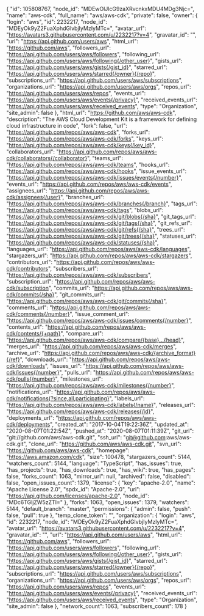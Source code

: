 {
  "id": 105808767,
  "node_id": "MDEwOlJlcG9zaXRvcnkxMDU4MDg3Njc=",
  "name": "aws-cdk",
  "full_name": "aws/aws-cdk",
  "private": false,
  "owner": {
    "login": "aws",
    "id": 2232217,
    "node_id": "MDEyOk9yZ2FuaXphdGlvbjIyMzIyMTc=",
    "avatar_url": "https://avatars3.githubusercontent.com/u/2232217?v=4",
    "gravatar_id": "",
    "url": "https://api.github.com/users/aws",
    "html_url": "https://github.com/aws",
    "followers_url": "https://api.github.com/users/aws/followers",
    "following_url": "https://api.github.com/users/aws/following{/other_user}",
    "gists_url": "https://api.github.com/users/aws/gists{/gist_id}",
    "starred_url": "https://api.github.com/users/aws/starred{/owner}{/repo}",
    "subscriptions_url": "https://api.github.com/users/aws/subscriptions",
    "organizations_url": "https://api.github.com/users/aws/orgs",
    "repos_url": "https://api.github.com/users/aws/repos",
    "events_url": "https://api.github.com/users/aws/events{/privacy}",
    "received_events_url": "https://api.github.com/users/aws/received_events",
    "type": "Organization",
    "site_admin": false
  },
  "html_url": "https://github.com/aws/aws-cdk",
  "description": "The AWS Cloud Development Kit is a framework for defining cloud infrastructure in code",
  "fork": false,
  "url": "https://api.github.com/repos/aws/aws-cdk",
  "forks_url": "https://api.github.com/repos/aws/aws-cdk/forks",
  "keys_url": "https://api.github.com/repos/aws/aws-cdk/keys{/key_id}",
  "collaborators_url": "https://api.github.com/repos/aws/aws-cdk/collaborators{/collaborator}",
  "teams_url": "https://api.github.com/repos/aws/aws-cdk/teams",
  "hooks_url": "https://api.github.com/repos/aws/aws-cdk/hooks",
  "issue_events_url": "https://api.github.com/repos/aws/aws-cdk/issues/events{/number}",
  "events_url": "https://api.github.com/repos/aws/aws-cdk/events",
  "assignees_url": "https://api.github.com/repos/aws/aws-cdk/assignees{/user}",
  "branches_url": "https://api.github.com/repos/aws/aws-cdk/branches{/branch}",
  "tags_url": "https://api.github.com/repos/aws/aws-cdk/tags",
  "blobs_url": "https://api.github.com/repos/aws/aws-cdk/git/blobs{/sha}",
  "git_tags_url": "https://api.github.com/repos/aws/aws-cdk/git/tags{/sha}",
  "git_refs_url": "https://api.github.com/repos/aws/aws-cdk/git/refs{/sha}",
  "trees_url": "https://api.github.com/repos/aws/aws-cdk/git/trees{/sha}",
  "statuses_url": "https://api.github.com/repos/aws/aws-cdk/statuses/{sha}",
  "languages_url": "https://api.github.com/repos/aws/aws-cdk/languages",
  "stargazers_url": "https://api.github.com/repos/aws/aws-cdk/stargazers",
  "contributors_url": "https://api.github.com/repos/aws/aws-cdk/contributors",
  "subscribers_url": "https://api.github.com/repos/aws/aws-cdk/subscribers",
  "subscription_url": "https://api.github.com/repos/aws/aws-cdk/subscription",
  "commits_url": "https://api.github.com/repos/aws/aws-cdk/commits{/sha}",
  "git_commits_url": "https://api.github.com/repos/aws/aws-cdk/git/commits{/sha}",
  "comments_url": "https://api.github.com/repos/aws/aws-cdk/comments{/number}",
  "issue_comment_url": "https://api.github.com/repos/aws/aws-cdk/issues/comments{/number}",
  "contents_url": "https://api.github.com/repos/aws/aws-cdk/contents/{+path}",
  "compare_url": "https://api.github.com/repos/aws/aws-cdk/compare/{base}...{head}",
  "merges_url": "https://api.github.com/repos/aws/aws-cdk/merges",
  "archive_url": "https://api.github.com/repos/aws/aws-cdk/{archive_format}{/ref}",
  "downloads_url": "https://api.github.com/repos/aws/aws-cdk/downloads",
  "issues_url": "https://api.github.com/repos/aws/aws-cdk/issues{/number}",
  "pulls_url": "https://api.github.com/repos/aws/aws-cdk/pulls{/number}",
  "milestones_url": "https://api.github.com/repos/aws/aws-cdk/milestones{/number}",
  "notifications_url": "https://api.github.com/repos/aws/aws-cdk/notifications{?since,all,participating}",
  "labels_url": "https://api.github.com/repos/aws/aws-cdk/labels{/name}",
  "releases_url": "https://api.github.com/repos/aws/aws-cdk/releases{/id}",
  "deployments_url": "https://api.github.com/repos/aws/aws-cdk/deployments",
  "created_at": "2017-10-04T19:22:36Z",
  "updated_at": "2020-08-07T01:22:54Z",
  "pushed_at": "2020-08-07T01:11:39Z",
  "git_url": "git://github.com/aws/aws-cdk.git",
  "ssh_url": "git@github.com:aws/aws-cdk.git",
  "clone_url": "https://github.com/aws/aws-cdk.git",
  "svn_url": "https://github.com/aws/aws-cdk",
  "homepage": "https://aws.amazon.com/cdk",
  "size": 100478,
  "stargazers_count": 5144,
  "watchers_count": 5144,
  "language": "TypeScript",
  "has_issues": true,
  "has_projects": true,
  "has_downloads": true,
  "has_wiki": true,
  "has_pages": false,
  "forks_count": 1063,
  "mirror_url": null,
  "archived": false,
  "disabled": false,
  "open_issues_count": 1379,
  "license": {
    "key": "apache-2.0",
    "name": "Apache License 2.0",
    "spdx_id": "Apache-2.0",
    "url": "https://api.github.com/licenses/apache-2.0",
    "node_id": "MDc6TGljZW5zZTI="
  },
  "forks": 1063,
  "open_issues": 1379,
  "watchers": 5144,
  "default_branch": "master",
  "permissions": {
    "admin": false,
    "push": false,
    "pull": true
  },
  "temp_clone_token": "",
  "organization": {
    "login": "aws",
    "id": 2232217,
    "node_id": "MDEyOk9yZ2FuaXphdGlvbjIyMzIyMTc=",
    "avatar_url": "https://avatars3.githubusercontent.com/u/2232217?v=4",
    "gravatar_id": "",
    "url": "https://api.github.com/users/aws",
    "html_url": "https://github.com/aws",
    "followers_url": "https://api.github.com/users/aws/followers",
    "following_url": "https://api.github.com/users/aws/following{/other_user}",
    "gists_url": "https://api.github.com/users/aws/gists{/gist_id}",
    "starred_url": "https://api.github.com/users/aws/starred{/owner}{/repo}",
    "subscriptions_url": "https://api.github.com/users/aws/subscriptions",
    "organizations_url": "https://api.github.com/users/aws/orgs",
    "repos_url": "https://api.github.com/users/aws/repos",
    "events_url": "https://api.github.com/users/aws/events{/privacy}",
    "received_events_url": "https://api.github.com/users/aws/received_events",
    "type": "Organization",
    "site_admin": false
  },
  "network_count": 1063,
  "subscribers_count": 178
}
